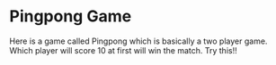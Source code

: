 # Pingpong Game

Here is a game called Pingpong which is basically a two player game. Which player will score 10 at first will win the match. Try this!!
